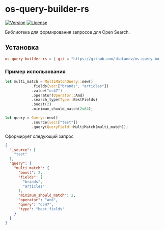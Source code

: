 # os-query-builder-rs
[![Version](https://img.shields.io/crates/v/os-query-builder-rs)](https://crates.io/crates/os-query-builder-rs)
[![License](https://img.shields.io/crates/l/os-query-builder-rs)](LICENSE)

Библиотека для формирования запросов для Open Search.

## Установка
```toml 
os-query-builder-rs = { git = "https://github.com/ibatanov/os-query-builder-rs.git", branch = "main" }
```



### Пример использования
```rust
let multi_match = MultiMatchQuery::new()
            .fields(vec!["brands", "articles"])
            .value("oc47")
            .operator(Operator::And)
            .search_type(Type::BestFields)
            .boost(2)
            .minimum_should_match(2u64);

let query = Query::new()
            .source(vec!["test"])
            .query(QueryField::MultiMatch(multi_match));
```

Сформирует следующий запрос

```json
{
  "_source": [
    "test"
  ],
  "query": {
    "multi_match": {
      "boost": 2,
      "fields": [
        "brands",
        "articles"
      ],
      "minimum_should_match": 2,
      "operator": "and",
      "query": "oc47",
      "type": "best_fields"
    }
  }
}
```